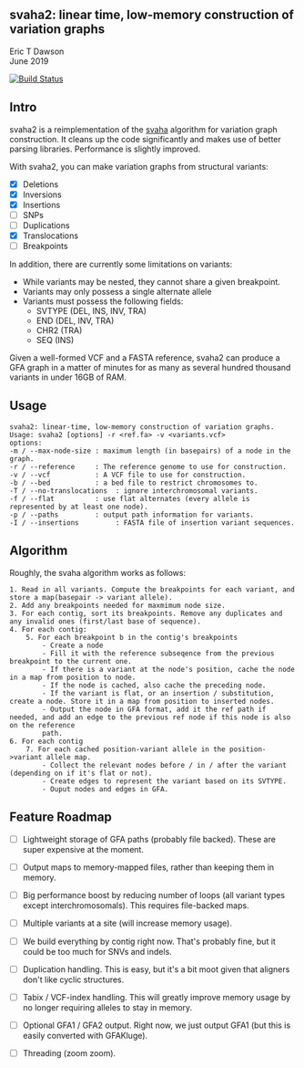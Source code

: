 svaha2: linear time, low-memory construction of variation graphs
----------------------------------------------------------------
Eric T Dawson  
June 2019  


[![Build Status](https://dev.azure.com/ericco92/ericco92/_apis/build/status/edawson.svaha2?branchName=master)](https://dev.azure.com/ericco92/ericco92/_build/latest?definitionId=1&branchName=master)

## Intro
svaha2 is a reimplementation of the [svaha](https://github.com/edawson/svaha) algorithm for
variation graph construction. It cleans up the code significantly and makes use of better parsing
libraries. Performance is slightly improved.


With svaha2, you can make variation graphs from structural variants:  
- [x] Deletions  
- [x] Inversions  
- [x] Insertions  
- [ ] SNPs  
- [ ] Duplications  
- [x] Translocations   
- [ ] Breakpoints  

In addition, there are currently some limitations on variants:

- While variants may be nested, they cannot share a given breakpoint.  
- Variants may only possess a single alternate allele  
- Variants must possess the following fields:  
  - SVTYPE (DEL, INS, INV, TRA)
  - END (DEL, INV, TRA)  
  - CHR2 (TRA)  
  - SEQ (INS)  

Given a well-formed VCF and a FASTA reference, svaha2 can produce a GFA graph in a matter of minutes for as many as several hundred thousand variants in under 16GB of RAM.

## Usage
```
svaha2: linear-time, low-memory construction of variation graphs.
Usage: svaha2 [options] -r <ref.fa> -v <variants.vcf>
options:
-m / --max-node-size : maximum length (in basepairs) of a node in the graph.
-r / --reference     : The reference genome to use for construction.
-v / --vcf           : A VCF file to use for construction.
-b / --bed           : a bed file to restrict chromosomes to.
-T / --no-translocations  : ignore interchromosomal variants.
-f / --flat          : use flat alternates (every allele is represented by at least one node).
-p / --paths         : output path information for variants.
-I / --insertions         : FASTA file of insertion variant sequences.
```

## Algorithm

Roughly, the svaha algorithm works as follows:
```
1. Read in all variants. Compute the breakpoints for each variant, and store a map(basepair -> variant allele).
2. Add any breakpoints needed for maxmimum node size.
3. For each contig, sort its breakpoints. Remove any duplicates and any invalid ones (first/last base of sequence).
4. For each contig:
    5. For each breakpoint b in the contig's breakpoints  
        - Create a node
        - Fill it with the reference subseqence from the previous breakpoint to the current one.
        - If there is a variant at the node's position, cache the node in a map from position to node.
        - If the node is cached, also cache the preceding node.
        - If the variant is flat, or an insertion / substitution, create a node. Store it in a map from position to inserted nodes.  
        - Output the node in GFA format, add it the ref path if needed, and add an edge to the previous ref node if this node is also on the reference
        path.
6. For each contig  
    7. For each cached position-variant allele in the position->variant allele map. 
        - Collect the relevant nodes before / in / after the variant (depending on if it's flat or not).  
        - Create edges to represent the variant based on its SVTYPE.  
        - Ouput nodes and edges in GFA.  

```
## Feature Roadmap

- [ ] Lightweight storage of GFA paths (probably file backed). These are super expensive at the moment.
- [ ] Output maps to memory-mapped files, rather than keeping them in memory.  
- [ ] Big performance boost by reducing number of loops (all variant types except interchromosomals). This requires file-backed maps.
- [ ] Multiple variants at a site (will increase memory usage).  
- [ ] We build everything by contig right now. That's probably fine, but it could be too much for SNVs and indels.  
- [ ] Duplication handling. This is easy, but it's a bit moot given that aligners don't like cyclic structures.  
- [ ] Tabix / VCF-index handling. This will greatly improve memory usage by no longer requiring alleles to stay in memory.  
- [ ] Optional GFA1 / GFA2 output. Right now, we just output GFA1 (but this is easily converted with GFAKluge).  
- [ ] Threading (zoom zoom).  

